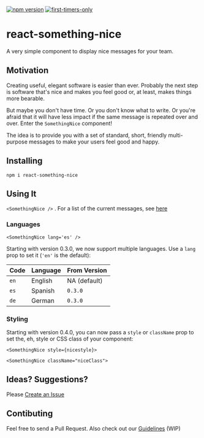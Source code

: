 [![npm version](https://badge.fury.io/js/react-something-nice.svg)](https://badge.fury.io/js/react-something-nice)
[![first-timers-only](https://img.shields.io/badge/first--timers--only-friendly-blue.svg?style=flat-square)](https://www.firsttimersonly.com/)

# react-something-nice

A very simple component to display nice messages for your team.

## Motivation

Creating useful, elegant software is easier than ever. Probably the next step is software that's nice and
makes you feel good or, at least, makes things more bearable.

But maybe you don't have time. Or you don't know what to write. Or you're afraid that it will have less
impact if the same message is repeated over and over. Enter the `SomethingNice` component!

The idea is to provide you with a set of standard, short, friendly multi-purpose messages to make your users
feel good and happy.

## Installing

`npm i react-something-nice`

## Using It

`<SomethingNice />` . For a list of the current messages, see 
[here](https://github.com/xnt/react-something-nice/blob/e3b2d7ab17095dd5b0026f61538981a214594f54/src/messages.js#L3)

### Languages

`<SomethingNice lang='es' />`

Starting with version 0.3.0, we now support multiple languages. Use a `lang` prop to set it (`'en'` is the
default):

| Code | Language | From Version |
| ---- | -------- | ------------ |
| `en` | English  | NA (default) |
| `es` | Spanish  | `0.3.0`      |
| `de` | German   | `0.3.0`      | 

### Styling

Starting with version 0.4.0, you can now pass a `style` or `className` prop to set the, eh, style or CSS class
of your component:

`<SomethingNice style={nicestyle}>`

`<SomethingNice className="niceClass">`

## Ideas? Suggestions?

Please [Create an Issue](https://github.com/xnt/react-something-nice/issues)

## Contibuting

Feel free to send a Pull Request. Also check out our 
[Guidelines](https://github.com/xnt/react-something-nice/blob/master/CONTRIBUTING.md) (WIP)
